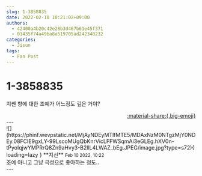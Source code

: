 ```yaml
---
slug: 1-3858835
date: 2022-02-10 10:21:02+09:00
authors:
  - 42400a4b20c42e28b3d467b61e45f371
  - 01435f74a49ba8a519705ad242348232
categories:
  - Jisun
tags:
  - Fan Post
---
```


# 1-3858835

<div class="post-container" markdown="1">
<div class="content-container md-sidebar__scrollwrap" markdown="1">

지쎈 향에 대한 조예가 어느정도 깊은 거야? 

</div>
</div>

<div style="text-align: right;" markdown="1">
<a href="https://weverse.io/fromis9/fanpost/1-3858835" style="text-align: right;">:material-share:{.big-emoji}</a>
</div>
---

<div class="comments-container md-sidebar__scrollwrap" markdown="1">
<div class="comment" markdown="1">
<div class='id-container' markdown="1">
![](https://phinf.wevpstatic.net/MjAyNDEyMTlfMTE5/MDAxNzM0NTgzMjY0NDEy.08FClE9gxLY-99LscoMUgQbKnrVicLFFWSqmAi3eGLEg.hXV0n-tPyoIqjwYMPRrQ8Zn9aHvy3-B2llL4LWAZ_bEg.JPEG/image.jpg?type=s72){ loading=lazy }
**<span class="artist">지선</span>** <small>Feb 10 2022, 10:22</small><br>
</div>
<div class='comment-body' markdown="1">
조예 아니고 그냥 극성으로 좋아하는 정도..
</div>
</div>
</div>
---
